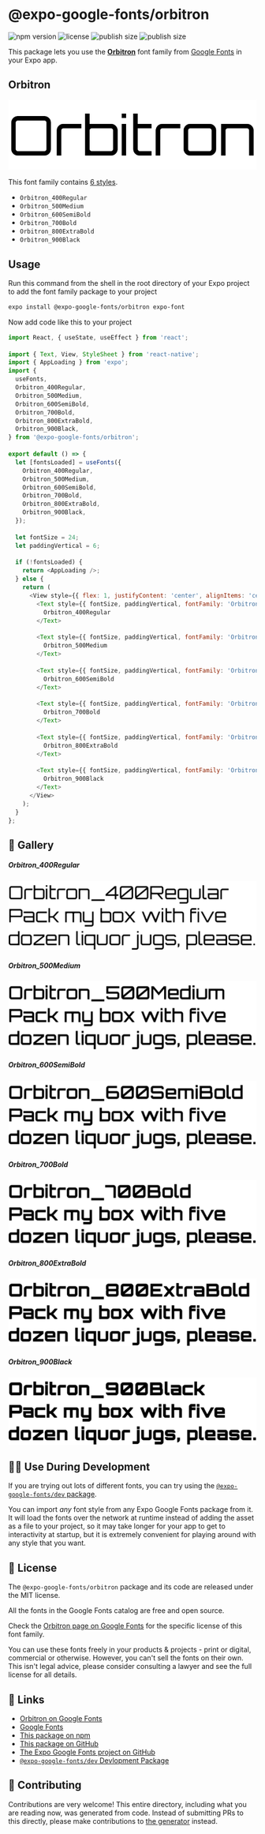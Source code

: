 # @expo-google-fonts/orbitron

![npm version](https://flat.badgen.net/npm/v/@expo-google-fonts/orbitron)
![license](https://flat.badgen.net/github/license/expo/google-fonts)
![publish size](https://flat.badgen.net/packagephobia/install/@expo-google-fonts/orbitron)
![publish size](https://flat.badgen.net/packagephobia/publish/@expo-google-fonts/orbitron)

This package lets you use the [**Orbitron**](https://fonts.google.com/specimen/Orbitron) font family from [Google Fonts](https://fonts.google.com/) in your Expo app.

## Orbitron

![Orbitron](./font-family.png)

This font family contains [6 styles](#-gallery).

- `Orbitron_400Regular`
- `Orbitron_500Medium`
- `Orbitron_600SemiBold`
- `Orbitron_700Bold`
- `Orbitron_800ExtraBold`
- `Orbitron_900Black`

## Usage

Run this command from the shell in the root directory of your Expo project to add the font family package to your project
```sh
expo install @expo-google-fonts/orbitron expo-font
```

Now add code like this to your project
```js
import React, { useState, useEffect } from 'react';

import { Text, View, StyleSheet } from 'react-native';
import { AppLoading } from 'expo';
import {
  useFonts,
  Orbitron_400Regular,
  Orbitron_500Medium,
  Orbitron_600SemiBold,
  Orbitron_700Bold,
  Orbitron_800ExtraBold,
  Orbitron_900Black,
} from '@expo-google-fonts/orbitron';

export default () => {
  let [fontsLoaded] = useFonts({
    Orbitron_400Regular,
    Orbitron_500Medium,
    Orbitron_600SemiBold,
    Orbitron_700Bold,
    Orbitron_800ExtraBold,
    Orbitron_900Black,
  });

  let fontSize = 24;
  let paddingVertical = 6;

  if (!fontsLoaded) {
    return <AppLoading />;
  } else {
    return (
      <View style={{ flex: 1, justifyContent: 'center', alignItems: 'center' }}>
        <Text style={{ fontSize, paddingVertical, fontFamily: 'Orbitron_400Regular' }}>
          Orbitron_400Regular
        </Text>

        <Text style={{ fontSize, paddingVertical, fontFamily: 'Orbitron_500Medium' }}>
          Orbitron_500Medium
        </Text>

        <Text style={{ fontSize, paddingVertical, fontFamily: 'Orbitron_600SemiBold' }}>
          Orbitron_600SemiBold
        </Text>

        <Text style={{ fontSize, paddingVertical, fontFamily: 'Orbitron_700Bold' }}>
          Orbitron_700Bold
        </Text>

        <Text style={{ fontSize, paddingVertical, fontFamily: 'Orbitron_800ExtraBold' }}>
          Orbitron_800ExtraBold
        </Text>

        <Text style={{ fontSize, paddingVertical, fontFamily: 'Orbitron_900Black' }}>
          Orbitron_900Black
        </Text>
      </View>
    );
  }
};

```

## 🔡 Gallery

##### Orbitron_400Regular
![Orbitron_400Regular](./Orbitron_400Regular.ttf.png)

##### Orbitron_500Medium
![Orbitron_500Medium](./Orbitron_500Medium.ttf.png)

##### Orbitron_600SemiBold
![Orbitron_600SemiBold](./Orbitron_600SemiBold.ttf.png)

##### Orbitron_700Bold
![Orbitron_700Bold](./Orbitron_700Bold.ttf.png)

##### Orbitron_800ExtraBold
![Orbitron_800ExtraBold](./Orbitron_800ExtraBold.ttf.png)

##### Orbitron_900Black
![Orbitron_900Black](./Orbitron_900Black.ttf.png)


## 👩‍💻 Use During Development

If you are trying out lots of different fonts, you can try using the [`@expo-google-fonts/dev` package](https://github.com/expo/google-fonts/tree/master/font-packages/dev#readme).

You can import *any* font style from any Expo Google Fonts package from it. It will load the fonts
over the network at runtime instead of adding the asset as a file to your project, so it may take longer
for your app to get to interactivity at startup, but it is extremely convenient
for playing around with any style that you want.

## 📖 License

The `@expo-google-fonts/orbitron` package and its code are released under the MIT license.

All the fonts in the Google Fonts catalog are free and open source.

Check the [Orbitron page on Google Fonts](https://fonts.google.com/specimen/Orbitron) for the specific license of this font family.

You can use these fonts freely in your products & projects - print or digital, commercial or otherwise. However, you can't sell the fonts on their own. This isn't legal advice, please consider consulting a lawyer and see the full license for all details.

## 🔗 Links

- [Orbitron on Google Fonts](https://fonts.google.com/specimen/Orbitron)
- [Google Fonts](https://fonts.google.com/)
- [This package on npm](https://www.npmjs.com/package/@expo-google-fonts/orbitron)
- [This package on GitHub](https://github.com/expo/google-fonts/tree/master/font-packages/orbitron)
- [The Expo Google Fonts project on GitHub](https://github.com/expo/google-fonts)
- [`@expo-google-fonts/dev` Devlopment Package](https://github.com/expo/google-fonts/tree/master/font-packages/dev)

## 🤝 Contributing

Contributions are very welcome! This entire directory, including what you are reading now, was generated from code. Instead of submitting PRs to this directly, please make contributions to [the generator](https://github.com/expo/google-fonts/tree/master/packages/generator) instead.
